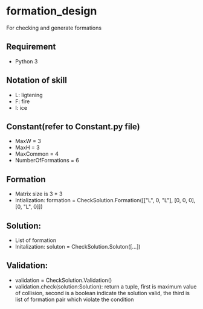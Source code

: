 # formation_design
For checking and generate formations

## Requirement
- Python 3

## Notation of skill
- L: ligtening
- F: fire
- I: ice

## Constant(refer to Constant.py file)
- MaxW = 3
- MaxH = 3
- MaxCommon = 4
- NumberOfFormations = 6

## Formation 
- Matrix size is 3 * 3
- Intialization: formation = CheckSolution.Formation([["L", 0, "L"], [0, 0, 0], [0, "L", 0]])

## Solution:
- List of formation
- Initalization: soluton = CheckSolution.Soluton([...])

## Validation:
- validation = CheckSolution.Validation()
- validation.check(solution:Solution): return a tuple, first is maximum value of collision, second is a boolean indicate the solution valid, the third is list of formation pair which violate the condition
